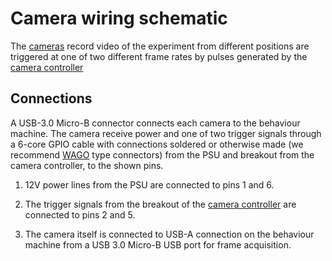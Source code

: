 # Camera wiring schematic

The <!--TODO-->[cameras](./link/to/acquisition/camera.md) record video of the experiment from different positions are triggered at one of two different frame rates by pulses generated by the [camera controller](./camera_controller.md)

## Connections
A USB-3.0 Micro-B connector connects each camera to the behaviour machine. The camera receive power and one of two trigger signals through a 6-core GPIO cable with connections soldered or otherwise made (we recommend [WAGO](https://www.wago.com/gb/) type connectors) from the PSU and breakout from the camera controller, to the shown pins.

1. 12V power lines from the PSU are connected <!--TODO check which pins are +/- --> to pins 1 and 6.

2. The trigger signals from the breakout of the [camera controller](./camera_controller.md) are connected <!--TODO check which pins are +/- --> to pins 2 and 5.

3. The camera itself is connected to USB-A connection on the behaviour machine from a USB 3.0 Micro-B USB port for frame acquisition.